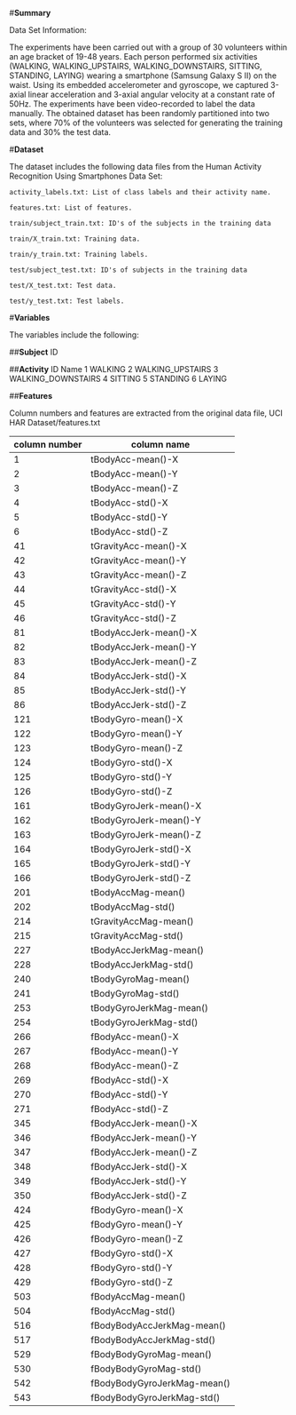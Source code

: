 #**Summary**

Data Set Information:

The experiments have been carried out with a group of 30 volunteers within an age bracket of 19-48 years. Each person performed six activities (WALKING, WALKING_UPSTAIRS, WALKING_DOWNSTAIRS, SITTING, STANDING, LAYING) wearing a smartphone (Samsung Galaxy S II) on the waist. Using its embedded accelerometer and gyroscope, we captured 3-axial linear acceleration and 3-axial angular velocity at a constant rate of 50Hz. The experiments have been video-recorded to label the data manually. The obtained dataset has been randomly partitioned into two sets, where 70% of the volunteers was selected for generating the training data and 30% the test data.



#**Dataset**

The dataset includes the following data files from the Human Activity Recognition Using Smartphones Data Set:

    activity_labels.txt: List of class labels and their activity name.
    
    features.txt: List of features.

    train/subject_train.txt: ID's of the subjects in the training data

    train/X_train.txt: Training data.

    train/y_train.txt: Training labels.

    test/subject_test.txt: ID's of subjects in the training data

    test/X_test.txt: Test data.

    test/y_test.txt: Test labels.



#**Variables**

The variables include the following:

##**Subject**
ID

##**Activity**
ID	Name
1 	WALKING
2 	WALKING_UPSTAIRS
3 	WALKING_DOWNSTAIRS
4 	SITTING
5 	STANDING
6 	LAYING





##**Features**

Column numbers and features are extracted from the original data file, UCI HAR Dataset/features.txt

column number |	column name
--------------------- | -------------------
1 |	tBodyAcc-mean()-X
2 |	tBodyAcc-mean()-Y
3 |	tBodyAcc-mean()-Z
4 |	tBodyAcc-std()-X
5 |	tBodyAcc-std()-Y
6 |	tBodyAcc-std()-Z
41 |	tGravityAcc-mean()-X
42 |	tGravityAcc-mean()-Y
43 |	tGravityAcc-mean()-Z
44 |	tGravityAcc-std()-X
45 |	tGravityAcc-std()-Y
46 |	tGravityAcc-std()-Z
81 |	tBodyAccJerk-mean()-X
82 |	tBodyAccJerk-mean()-Y
83 |	tBodyAccJerk-mean()-Z
84 |	tBodyAccJerk-std()-X
85 |	tBodyAccJerk-std()-Y
86 |	tBodyAccJerk-std()-Z
121 |	tBodyGyro-mean()-X
122 |	tBodyGyro-mean()-Y
123 |	tBodyGyro-mean()-Z
124 |	tBodyGyro-std()-X
125 |	tBodyGyro-std()-Y
126 |	tBodyGyro-std()-Z
161 |	tBodyGyroJerk-mean()-X
162 |	tBodyGyroJerk-mean()-Y
163 |	tBodyGyroJerk-mean()-Z
164 |	tBodyGyroJerk-std()-X
165 |	tBodyGyroJerk-std()-Y
166 |	tBodyGyroJerk-std()-Z
201 |	tBodyAccMag-mean()
202 |	tBodyAccMag-std()
214 |	tGravityAccMag-mean()
215 |	tGravityAccMag-std()
227 |	tBodyAccJerkMag-mean()
228 |	tBodyAccJerkMag-std()
240 |	tBodyGyroMag-mean()
241 |	tBodyGyroMag-std()
253 |	tBodyGyroJerkMag-mean()
254 |	tBodyGyroJerkMag-std()
266 |	fBodyAcc-mean()-X
267 |	fBodyAcc-mean()-Y
268 |	fBodyAcc-mean()-Z
269 |	fBodyAcc-std()-X
270 |	fBodyAcc-std()-Y
271 |	fBodyAcc-std()-Z
345 |	fBodyAccJerk-mean()-X
346 |	fBodyAccJerk-mean()-Y
347 |	fBodyAccJerk-mean()-Z
348 |	fBodyAccJerk-std()-X
349 |	fBodyAccJerk-std()-Y
350 |	fBodyAccJerk-std()-Z
424 |	fBodyGyro-mean()-X
425 |	fBodyGyro-mean()-Y
426 |	fBodyGyro-mean()-Z
427 |	fBodyGyro-std()-X
428 |	fBodyGyro-std()-Y
429 |	fBodyGyro-std()-Z
503 |	fBodyAccMag-mean()
504 |	fBodyAccMag-std()
516 |	fBodyBodyAccJerkMag-mean()
517 |	fBodyBodyAccJerkMag-std()
529 |	fBodyBodyGyroMag-mean()
530 |	fBodyBodyGyroMag-std()
542 |	fBodyBodyGyroJerkMag-mean()
543 |	fBodyBodyGyroJerkMag-std()

